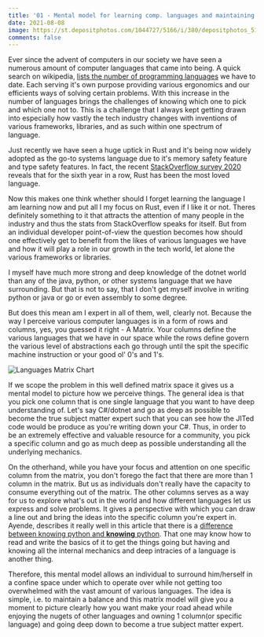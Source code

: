 ```yaml
---
title: '01 - Mental model for learning comp. languages and maintaining a balance'
date: 2021-08-08
image: https://st.depositphotos.com/1044727/5166/i/380/depositphotos_51668925-stock-photo-programing-languages.jpg 
comments: false
---
```


Ever since the advent of computers in our society we have seen a numerous amount of computer languages that came into being. A quick  search on wikipedia, [lists the number of programming languages](https://www.wikiwand.com/en/List_of_programming_languages) we have to date. Each serving it's own purpose providing various ergonomics and our efficients ways of solving certain problems. With this increase in the number of languages brings the challenges of knowing which one to pick and which one not to. This is a challenge that I always kept getting drawn into especially how vastly the tech industry changes with inventions of various frameworks, libraries, and as such within one spectrum of language.

Just recently we have seen a huge uptick in Rust and it's being now widely adopted as the go-to systems language due to it's memory safety feature and type safety features. In fact, the recent [StackOverflow survey 2020](https://insights.stackoverflow.com/survey/2020#technology-most-loved-dreaded-and-wanted-languages-loved) reveals that for the sixth year in a row, Rust has been the most loved language.

Now this makes one think whether should I forget learning the language I am learning now and put all I my focus on Rust, even if I like it or not. Theres definitely something to it that attracts the attention of many people in the industry and thus the stats from StackOverflow speaks for itself. But from an individual developer point-of-view the question becomes how should one effectively get to benefit from the likes of various languages we have and how it will play a role in our growth in the tech world, let alone the various frameworks or libraries. 

I myself have much more strong and deep knowledge of the dotnet world than any of the java, python, or other systems language that we have surrounding. But that is not to say, that I don't get myself involve in writing python or java or go or even assembly to some degree. 

But does this mean am I expert in all of them, well, clearly not. Because the way I perceive various computer languages is in a form of rows and columns, yes, you guessed it right - A Matrix. Your columns define the various languages that we have in our space while the rows define govern the various level of abstractions each go through until the spit the specific machine instruction or your good ol' 0's and 1's.

![Languages Matrix Chart](/images/1-lang-matrix.png)

If we scope the problem in this well defined matrix space it gives us a
mental model to picture how we perceive things. The general idea is that you pick one column that is one single language that you want to have deep understanding of. Let's say C#/dotnet and go as deep as possible to become the true subject matter expert such that you can see how the JITed code would be produce as you're writing down your C#. Thus, in order to be an extremely effective and valuable resource for a community, you pick a specific column and go as much deep as possible understanding all the underlying mechanics. 

On the otherhand, while you have your focus and attention on one specific column from the matrix, you don't forego the fact that there are more than 1 column in the matrix. But us as individuals don't really have the capacity to consume everything out of the matrix. The other columns serves as a way for us to explore what's out in the world and how different languages let us express and solve problems. It gives a perspective with which you can draw a line out and bring the ideas into the specific column you're expert in. Ayende, describes it really well in this article that there is a [difference between knowing python and **knowing** python](https://ayende.com/blog/191617-C/difference-between-knowing-python-and-knowing-python). That one may know how to read and write the basics of it to get the things going but having and knowing all the internal mechanics and deep intracies of a language is another thing. 

Therefore, this mental model allows an individual to surround him/herself in a confine space under which to operate over while not getting too overwhelmed with the vast amount of various languages. The idea is simple, i.e. to maintain a balance and this matrix model will give you a moment to picture clearly how you want make your road ahead while enjoying the nugets of other languages and owning 1 column(or specific language) and going deep down to become a true subject matter expert.